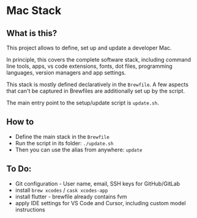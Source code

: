 # Mac Stack

## What is this?

This project allows to define, set up and update a developer Mac.

In principle, this covers the complete software stack, including command line tools, apps, vs code extensions, fonts, dot files, programming languages, version managers and app settings.

This stack is mostly defined declaratively in the `Brewfile`. A few aspects that can't be captured in Brewfiles are additionally set up by the script.

The main entry point to the setup/update script is `update.sh`.

## How to

* Define the main stack in the `Brewfile`
* Run the script in its folder: `./update.sh`
* Then you can use the alias from anywhere: `update`

## To Do:

* Git configuration - User name, email, SSH keys for GitHub/GitLab
* install `brew xcodes` / `cask xcodes-app`
* install flutter - brewfile already contains fvm
* apply IDE settings for VS Code and Cursor, including custom model instructions